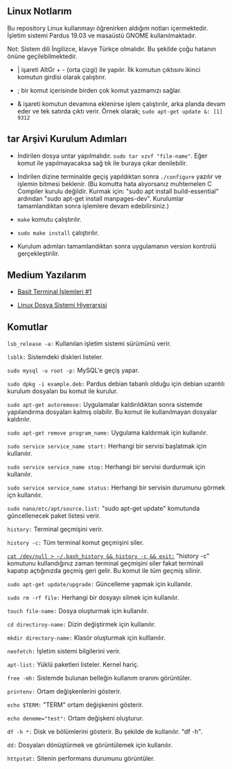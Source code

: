 ## Linux Notlarım

Bu repository Linux kullanmayı öğrenirken aldığım notları içermektedir. İşletim sistemi Pardus 19.03 ve masaüstü GNOME kullanılmaktadır. 

Not: Sistem dili İngilizce, klavye Türkçe olmalıdır. Bu şekilde çoğu hatanın önüne geçilebilmektedir. 

* | işareti AltGr + - (orta çizgi) ile yapılır. İlk komutun çıktısını ikinci komutun girdisi olarak çalıştırır.

* ; bir komut içerisinde birden çok komut yazmamızı sağlar. 

* & işareti komutun devamına eklenirse işlem çalıştırılır, arka planda devam eder ve tek satırda çıktı verir. Örnek olarak; `sudo apt-get update &: [1] 9312` 
## tar Arşivi Kurulum Adımları

* İndirilen dosya untar yapılmalıdır. `sudo tar xzvf "file-name"`. Eğer komut ile yapılmayacaksa sağ tık ile buraya çıkar denilebilir.

* İndirilen dizine terminalde geçiş yapıldıktan sonra `./configure` yazılır ve işlemin bitmesi beklenir. (Bu komutta hata alıyorsanız muhtemelen C Compiler kurulu değildir. Kurmak için: "sudo apt install build-essential" ardından "sudo apt-get install manpages-dev". Kurulumlar tamamlandıktan sonra işlemlere devam edebilirsiniz.)

* `make` komutu çalıştırılır.

* `sudo make install` çalıştırılır.

* Kurulum adımları tamamlandıktan sonra uygulamanın version kontrolü gerçekleştirilir. 

## Medium Yazılarım

* [Basit Terminal İşlemleri #1](https://medium.com/software-development-turkey/basit-terminal-i%CC%87%C5%9Flemleri-1-b959a88074c9 "Basit Terminal İşlemleri")

* [Linux Dosya Sistemi Hiyerarşisi](https://medium.com/@akiffeyzioglu/linux-dosya-sistemi-hiyera%C5%9Fisi-115bd9bb607d "Linux Dosya Sistemi Hiyerarşisi")
## Komutlar

`lsb_release -a:` Kullanılan işletim sistemi sürümünü verir.

`lsblk:` Sistemdeki diskleri listeler. 

`sudo mysql -u root -p:` MySQL'e geçiş yapar.

`sudo dpkg -i example.deb:` Pardus debian tabanlı olduğu için debian uzantılı kurulum dosyaları bu komut ile kurulur.

`sudo apt-get autoremove:` Uygulamalar kaldırıldıktan sonra sistemde yapılandırma dosyaları kalmış olabilir. Bu komut ile kullanılmayan dosyalar kaldırılır.

`sudo apt-get remove program_name:` Uygulama kaldırmak için kullanılır. 

`sudo service service_name start:` Herhangi bir servisi başlatmak için kullanılır. 

`sudo service service_name stop:` Herhangi bir servisi durdurmak için kullanılır.

`sudo service service_name status:` Herhangi bir servisin durumunu görmek içn kullanılır.

`sudo nano/etc/apt/source.list:` "sudo apt-get update" komutunda güncellenecek paket listesi verir.

`history:` Terminal geçmişini verir. 

`history -c:` Tüm terminal komut geçmişini siler.

[`cat /dev/null > ~/.bash_history && history -c && exit:`](https://belge.pardus.org.tr/pages/viewpage.action?pageId=10028408 "Uçbirim Geçmişini Silmek") "history -c" komutunu kullandığınız zaman terminal geçmişini siler fakat terminali kapatıp açtığınızda geçmiş geri gelir. Bu komut ile tüm geçmiş silinir. 

`sudo apt-get update/upgrade:` Güncelleme yapmak için kullanılır. 

`sudo rm -rf file:` Herhangi bir dosyayı silmek için kullanılır.

`touch file-name:` Dosya oluşturmak için kullanılır. 

`cd directiroy-name:` Dizin değiştirmek için kullanılır. 

`mkdir directory-name:` Klasör oluşturmak için kulllanılır. 

`neofetch:` İşletim sistemi bilgilerini verir.

`apt-list:` Yüklü paketleri listeler. Kernel hariç. 

`free -mh:` Sistemde bulunan belleğin kullanım oranını görüntüler. 

`printenv:` Ortam değişkenlerini gösterir.

`echo $TERM:` "TERM" ortam değişkenini gösterir.

`echo deneme="test":` Ortam değişkeni oluşturur.

`df -h *:` Disk ve bölümlerini gösterir. Bu şekilde de kullanılır. "df -h". 

`dd:` Dosyaları dönüştürmek ve görüntülemek için kullanılır.

`httpstat:` Sitenin performans durumunu görüntüler. 
